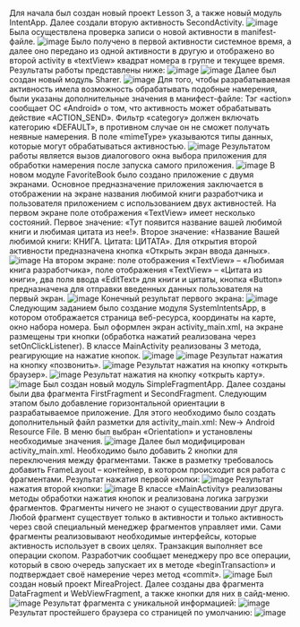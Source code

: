 Для начала был создан новый проект Lesson 3, а также новый модуль IntentApp. Далее создали вторую активность SecondActivity.
![image](https://github.com/user-attachments/assets/a2371b15-3ec1-43fe-999e-ef5f1a61e5ff)
Была осуществлена проверка записи о новой активности в manifest-файле.
![image](https://github.com/user-attachments/assets/2472a36d-c7a8-42d8-9478-d119651e6577)
Было получено в первой активности системное время, а далее оно передано из одной активности в другую и отображено во второй activity в «textView» квадрат номера в группе и текущее время. Результаты работы представлены ниже:
![image](https://github.com/user-attachments/assets/73012ae1-5281-4713-b8ae-b5811f6f0776)
![image](https://github.com/user-attachments/assets/128c7ee0-1728-451e-a23d-f766dd843479)
Далее был создан новый модуль Sharer.
![image](https://github.com/user-attachments/assets/72b41449-0789-435d-9b60-8cb08f4a38e1)
Для того, чтобы разрабатываемая активность имела возможность обрабатывать подобные намерения, были указаны дополнительные значения в манифест-файле:
Тэг «action» сообщает ОС «Android» о том, что активность может обрабатывать действие «ACTION_SEND». Фильтр «category» должен включать категорию «DEFAULT», в противном случае он не сможет получать неявные намерения. В поле «mimeType» указываются типы данных, которые могут обрабатываться активностью.
![image](https://github.com/user-attachments/assets/8059142f-92a2-4c3a-83a5-b4690e02e93c)
Результатом работы является вызов диалогового окна выбора приложения для обработки намерения после запуска самого приложения.
![image](https://github.com/user-attachments/assets/eb5a8a07-4aeb-4c52-ac11-ca2bf9fd420b)
В новом модуле FavoriteBook было создано приложение с двумя экранами. Основное предназначение приложения заключается в отображении на экране названия любимой книги разработчика и пользователя приложением с использованием двух активностей. 
На первом экране поле отображения «TextView» имеет несколько состояний. Первое значение: «Тут появится название вашей любимой книги и любимая цитата из нее!». Второе значение: «Название Вашей любимой книги: КНИГА. Цитата: ЦИТАТА».
Для открытия второй активности предназначена кнопка  «Открыть экран ввода данных».
![image](https://github.com/user-attachments/assets/f7923893-70be-4007-802a-9f6c86d6f322)
На втором экране: поле отображения «TextView» – «Любимая книга разработчика», поле отображения «TextView» – «Цитата из книги», два поля ввода «EditText» для книги и цитаты, кнопка «Button» предназначена для отправки введенных данных пользователя на первый экран.
![image](https://github.com/user-attachments/assets/3c88e880-2ddd-4383-855f-6ad52ee5c68e)
Конечный результат первого экрана:
![image](https://github.com/user-attachments/assets/989a04d3-1356-4cac-b66a-9a79101cff75)
Следующим заданием было создание модуля SystemIntentsApp, в котором отображается страница веб-ресурса, координаты на карте, окно набора номера.
Был оформлен экран activity_main.xml, на экране размещены три кнопки (обработка нажатий реализована через setOnClickListener). В классе MainActivity реализованы 3 метода, реагирующие на нажатие кнопок.
![image](https://github.com/user-attachments/assets/3a386b06-41c7-43d6-aaf2-3f30eacf7e39)
![image](https://github.com/user-attachments/assets/e2d564dd-6a93-4ae9-a7e9-ced419493f7a)
Результат нажатия на кнопку «позвонить».
![image](https://github.com/user-attachments/assets/5c7967d4-c8d0-4e5b-ab49-113b06b06277)
Результат нажатия на кнопку «открыть браузер».
![image](https://github.com/user-attachments/assets/405d56af-b00f-491d-810b-0f335cce525a)
Результат нажатия на кнопку «открыть карту».
![image](https://github.com/user-attachments/assets/2fdac63b-d46c-4957-a102-ada9341813ce)
Был создан новый модуль SimpleFragmentApp. Далее созданы были два фрагмента FirstFragment и SecondFragment. Следующим этапом было добавление горизонтальной ориентации в разрабатываемое приложение. Для этого необходимо было создать дополнительный файл разметки для activity_main.xml: New-> Android Resource File. В меню был выбран «Orientation» и установлены необходимые значения.
![image](https://github.com/user-attachments/assets/90c83157-68d0-4720-a07f-d7545a35e863)
Далее был модифицирован activity_main.xml. Необходимо было добавить 2 кнопки для переключения между фрагментами. Также в разметку требовалось добавить FrameLayout – контейнер, в котором происходит вся работа с фрагментами. Результат нажатия первой кнопки:
![image](https://github.com/user-attachments/assets/0bdca6b9-907f-4a61-a78a-d1efa886ceee)
Результат нажатия второй кнопки:
![image](https://github.com/user-attachments/assets/eeaf7e96-bb27-4e4d-b132-59be9bb41343)
В классе «MainActivity» реализованы методы обработки нажатия кнопок и реализована логика загрузки фрагментов. Фрагменты ничего не знают о существовании друг друга. Любой фрагмент существует только в активности и только активность через свой специальный менеджер фрагментов управляет ими. Сами фрагменты реализовывают необходимые интерфейсы, которые активность использует в своих целях. Транзакция выполняет все операции скопом. Разработчик сообщает менеджеру про все операции, который в свою очередь запускает их в методе «beginTransaction» и подтверждает своё намерение через метод «commit».
![image](https://github.com/user-attachments/assets/cedd7b03-05e9-4c28-8494-dff99f0910c8)
Был создан новый проект MireaProject. Далее созданы два фрагмента DataFragment и WebViewFragment, а также кнопки для них в сайд-меню.
![image](https://github.com/user-attachments/assets/09a97197-ce68-49e7-815a-533b0ffb2b31)
Результат фрагмента с уникальной информацией:
![image](https://github.com/user-attachments/assets/34b11a66-17d6-4a55-890b-53016b820251)
Результат простейшего браузера со страницей по умолчанию:
![image](https://github.com/user-attachments/assets/89d5cae9-21eb-48ac-8042-4a5567b241c6)



